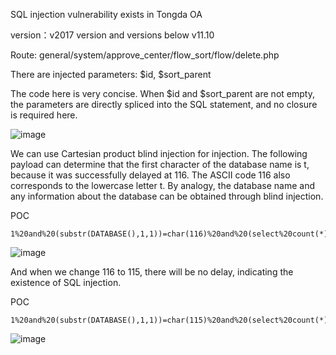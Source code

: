 SQL injection vulnerability exists in Tongda OA

version：v2017 version and versions below v11.10

Route: general/system/approve_center/flow_sort/flow/delete.php

There are injected parameters: $id, $sort_parent

The code here is very concise. When $id and $sort_parent are not empty, the parameters are directly spliced ​​into the SQL statement, and no closure is required here.

![image](https://github.com/halleyakina/cve/assets/129704618/ebc74603-34e5-44c1-8545-99208422a9e6)

We can use Cartesian product blind injection for injection. The following payload can determine that the first character of the database name is t, because it was successfully delayed at 116. The ASCII code 116 also corresponds to the lowercase letter t. By analogy, the database name and any information about the database can be obtained through blind injection.

POC
```
1%20and%20(substr(DATABASE(),1,1))=char(116)%20and%20(select%20count(*)%20from%20information_schema.columns%20A,information_schema.columns%20B)
```
![image](https://github.com/halleyakina/cve/assets/129704618/ee0ff178-de12-45fb-a081-3976f2fe4696)

And when we change 116 to 115, there will be no delay, indicating the existence of SQL injection.

POC
```
1%20and%20(substr(DATABASE(),1,1))=char(115)%20and%20(select%20count(*)%20from%20information_schema.columns%20A,information_schema.columns%20B)
```
![image](https://github.com/halleyakina/cve/assets/129704618/982a0aec-4d4f-4b6a-ab89-e5094b7f1791)
